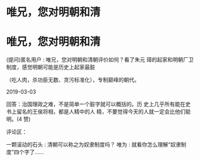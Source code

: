 # 唯兄，您对明朝和清

# 唯兄，您对明朝和清

(提问)匿名用户 : 唯兄，您对明朝和清朝评价如何？看了朱元 璋的起家和明朝厂卫制度，感觉明朝可能是历史上起家最脏

（吃人肉，杀功臣无数、贪污标准化），专制巅峰的朝代。

2019-03-03

回答：治国理政之难，不是简单一个脏字就可以概括的。历 史上几乎所有能在史书上留名的王侯将相，都是人精中的人 精，不要觉得今天的人就一定会比他们聪明。(4 赞)

评论区：

一颗滚动的石头 : 清朝可以称之为奴隶制度吗？ 唯为 : 就看你怎么理解“奴隶制度”四个字了……